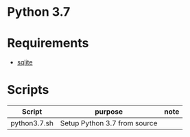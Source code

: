 # Python 3.7

# Requirements

- [sqlite](../sqlite)

# Scripts

| Script | purpose | note |
| --- | --- | --- |
| python3.7.sh | Setup Python 3.7 from source |  |
